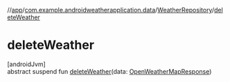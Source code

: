 //[app](../../../index.md)/[com.example.androidweatherapplication.data](../index.md)/[WeatherRepository](index.md)/[deleteWeather](delete-weather.md)

# deleteWeather

[androidJvm]\
abstract suspend fun [deleteWeather](delete-weather.md)(data: [OpenWeatherMapResponse](../../com.example.androidweatherapplication.model/-open-weather-map-response/index.md))
